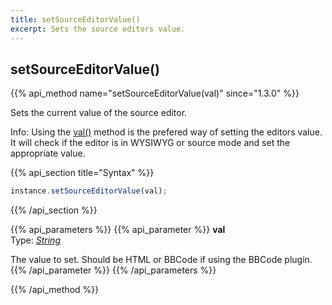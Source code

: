 ```yaml
---
title: setSourceEditorValue()
excerpt: Sets the source editors value.
---
```

## setSourceEditorValue()

{{% api_method name="setSourceEditorValue(val)" since="1.3.0" %}}

Sets the current value of the source editor.

<span class="Label Label--info">Info:</span> Using the [val()](/api/sceditor/val/) method is the prefered way of setting the editors value. It will check if the editor is in WYSIWYG or source mode and set the appropriate value.


{{% api_section title="Syntax" %}}
```js
instance.setSourceEditorValue(val);
```
{{% /api_section %}}


{{% api_parameters %}}
{{% api_parameter %}}
**val**  
Type: *[String](/api/types/#string)*

The value to set. Should be HTML or BBCode if using the BBCode plugin.
{{% /api_parameter %}}
{{% /api_parameters %}}

{{% /api_method %}}
